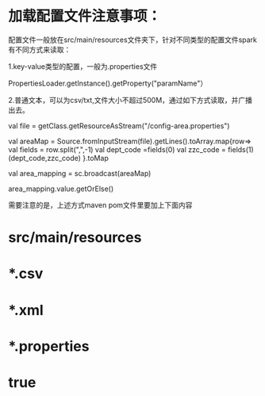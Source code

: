 # 加载配置文件注意事项：
配置文件一般放在src/main/resources文件夹下，针对不同类型的配置文件spark有不同方式来读取：

1.key-value类型的配置，一般为.properties文件

PropertiesLoader.getInstance().getProperty("paramName"）

2.普通文本，可以为csv/txt,文件大小不超过500M，通过如下方式读取，并广播出去。

val file = getClass.getResourceAsStream("/config-area.properties")

val areaMap = Source.fromInputStream(file).getLines().toArray.map{row=>
  val fields = row.split(",",-1)
  val dept_code =fields(0)
  val zzc_code = fields(1)
  (dept_code,zzc_code)
}.toMap

val area_mapping = sc.broadcast(areaMap)

area_mapping.value.getOrElse()

需要注意的是，上述方式maven pom文件<build></build>里要加上下面内容

# <resources>
#      <resource>
#        <directory>src/main/resources</directory>
#        <includes>
#          <include>*.csv</include>
#          <include>*.xml</include>
#          <include>*.properties</include>
#        </includes>
#        <filtering>true</filtering>
#      </resource>
# </resources>
